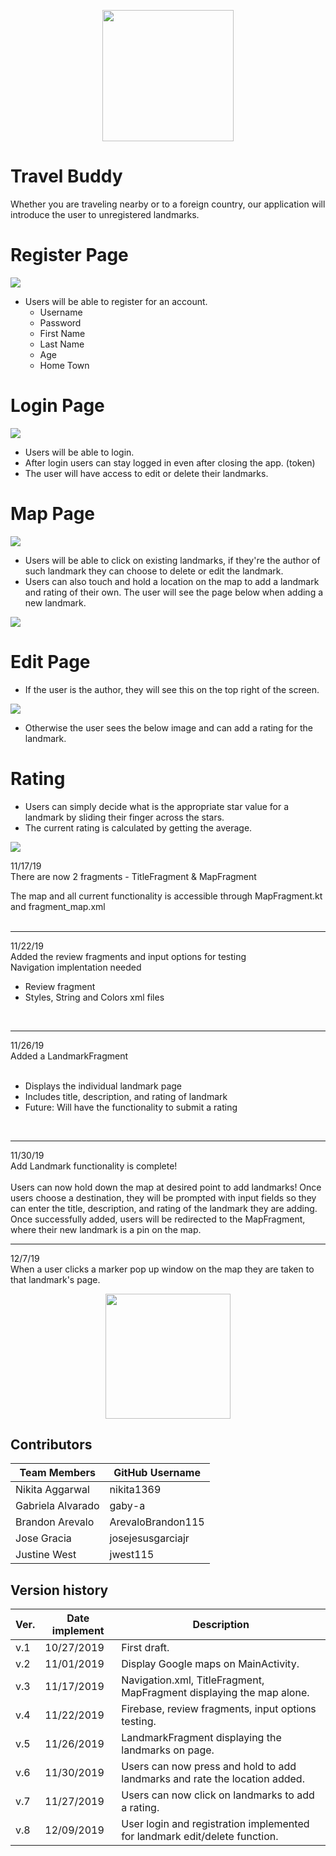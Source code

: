 <p align="center">
  <img src="https://github.com/josejesusgarciajr/Travel-App/blob/gabs/TravelApp/app/src/main/res/drawable-v24/newmaingif.gif" width="210">
</p>

# Travel Buddy

Whether you are traveling nearby or to a foreign country, our application will introduce the user to unregistered landmarks. 


# Register Page
![](images/reg.gif)
* Users will be able to register for an account.
  * Username
  * Password
  * First Name
  * Last Name
  * Age
  * Home Town

# Login Page
![](images/log.gif)
* Users will be able to login.
* After login users can stay logged in even after closing the app. (token)
* The user will have access to edit or delete their landmarks.

# Map Page
![](images/map.PNG)
* Users will be able to click on existing landmarks, if they're the author of such landmark they can choose to delete or edit the landmark.
* Users can also touch and hold a location on the map to add a landmark and rating of their own. The user will see the page below when adding a new landmark.

![](images/addLandmark.PNG)

# Edit Page

* If the user is the author, they will see this on the top right of the screen.

![](images/author.PNG)

* Otherwise the user sees the below image and can add a rating for the landmark.

# Rating
* Users can simply decide what is the appropriate star value for a landmark by sliding their finger across the stars.
* The current rating is calculated by getting the average.

![](images/user.PNG)



11/17/19 </br>
There are now 2 fragments - TitleFragment & MapFragment </br>

The map and all current functionality is accessible through MapFragment.kt and fragment_map.xml</br></br>
<hr>
11/22/19</br>
Added the review fragments and input options for testing</br>
Navigation implentation needed</br>
<ul>
  <li>Review fragment</li>
  <li>Styles, String and Colors xml files</li>
</ul>
</br>
<hr>
11/26/19</br>
Added a LandmarkFragment </br></br>
<ul>
  <li>Displays the individual landmark page</li>
  <li>Includes title, description, and rating of landmark</li>
  <li>Future: Will have the functionality to submit a rating</li>
</ul>
</br>
<hr>
11/30/19</br>
Add Landmark functionality is complete! </br></br>
Users can now hold down the map at desired point to add landmarks! Once users choose a destination, they will be prompted with input fields so they can enter the title, description, and rating of the landmark they are adding. Once successfully added, users will be redirected to the MapFragment, where their new landmark is a pin on the map.
</br>
<hr>
12/7/19<br>
When a user clicks a marker pop up window on the map they are taken to that landmark's page.

<p align="center">
  <img src="https://github.com/josejesusgarciajr/Travel-App/blob/master/TravelApp/app/src/main/res/drawable/globetextgrow.gif" width="200">
</p>

## Contributors

| Team Members | GitHub Username |
| ------ | ------ |
| Nikita Aggarwal | nikita1369 |
| Gabriela Alvarado | gaby-a |
| Brandon Arevalo | ArevaloBrandon115 |
|Jose Gracia| josejesusgarciajr |
|Justine West| jwest115 |


## Version history
| Ver. | Date implement | Description |
| ------ | ------ | ------ |
| v.1 | 10/27/2019 | First draft. |
| v.2 | 11/01/2019 | Display Google maps on MainActivity. |
| v.3 | 11/17/2019 | Navigation.xml, TitleFragment, MapFragment displaying the map alone. |
| v.4 | 11/22/2019 | Firebase, review fragments, input options testing. |
| v.5 | 11/26/2019 | LandmarkFragment displaying the landmarks on page.  |
| v.6 | 11/30/2019 | Users can now press and hold to add landmarks and rate the location added. |
| v.7 | 11/27/2019 | Users can now click on landmarks to add a rating. |
| v.8 | 12/09/2019 | User login and registration implemented for landmark edit/delete function. |
